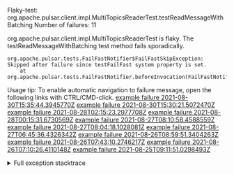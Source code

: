         
Flaky-test: org.apache.pulsar.client.impl.MultiTopicsReaderTest.testReadMessageWithBatching
Number of failures: 11

org.apache.pulsar.client.impl.MultiTopicsReaderTest is flaky. The testReadMessageWithBatching test method fails sporadically.

```
org.apache.pulsar.tests.FailFastNotifier$FailFastSkipException: Skipped after failure since testFailFast system property is set.
	at org.apache.pulsar.tests.FailFastNotifier.beforeInvocation(FailFastNotifier.java:88)

```

Usage tip: To enable automatic navigation to failure message, open the following links with CTRL/CMD-click.
[example failure 2021-08-30T15:35:44.3945770Z](https://github.com/apache/pulsar/runs/3463119398?check_suite_focus=true#step:9:4251)
[example failure 2021-08-30T15:30:21.5072470Z](https://github.com/apache/pulsar/runs/3463119398?check_suite_focus=true#step:9:1865)
[example failure 2021-08-28T02:15:23.2977708Z](https://github.com/apache/pulsar/runs/3448473880?check_suite_focus=true#step:9:3248)
[example failure 2021-08-28T00:15:31.6730569Z](https://github.com/apache/pulsar/runs/3447917315?check_suite_focus=true#step:9:2616)
[example failure 2021-08-27T08:10:58.4588559Z](https://github.com/apache/pulsar/runs/3440980370?check_suite_focus=true#step:9:3315)
[example failure 2021-08-27T08:04:18.1028081Z](https://github.com/apache/pulsar/runs/3440855241?check_suite_focus=true#step:9:3240)
[example failure 2021-08-27T06:45:36.4326342Z](https://github.com/apache/pulsar/runs/3440411158?check_suite_focus=true#step:9:3241)
[example failure 2021-08-26T08:59:51.3404263Z](https://github.com/apache/pulsar/runs/3430539961?check_suite_focus=true#step:9:3950)
[example failure 2021-08-26T07:43:10.2746217Z](https://github.com/apache/pulsar/runs/3429972501?check_suite_focus=true#step:9:1872)
[example failure 2021-08-26T07:10:26.4110148Z](https://github.com/apache/pulsar/runs/3429892136?check_suite_focus=true#step:9:3302)
[example failure 2021-08-25T09:11:51.0298493Z](https://github.com/apache/pulsar/runs/3420085427?check_suite_focus=true#step:10:3206)


<details>
<summary>Full exception stacktrace</summary>
<code><pre>
org.apache.pulsar.tests.FailFastNotifier$FailFastSkipException: Skipped after failure since testFailFast system property is set.
	at org.apache.pulsar.tests.FailFastNotifier.beforeInvocation(FailFastNotifier.java:88)

</pre></code>
</details>

